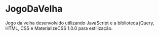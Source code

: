 # JogoDaVelha
Jogo da velha desenvolvido utilizando JavaScript e a biblioteca jQuery, HTML, CSS e MaterializeCSS 1.0.0 para estilização.
